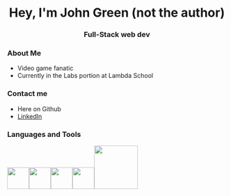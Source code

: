 <h1 align="center">Hey, I'm John Green (not the author) </h1>
<h3 align="center">Full-Stack web dev</h3>
  <h3>  About Me </h3>

  - Video game fanatic
  - Currently in the Labs portion at Lambda School
</div> 
</div>
  <h3> Contact me </h3>
  
  * Here on Github
  * [LinkedIn](https://www.linkedin.com/in/jgreenweb/)
  </div>
<div>
  <h3> Languages and Tools </h3>
  <p>
   <img src="https://media3.giphy.com/media/ln7z2eWriiQAllfVcn/200w.webp" width="50"><img src="https://i.giphy.com/media/LMt9638dO8dftAjtco/200.webp"   width="50"><img src="https://i.giphy.com/media/eNAsjO55tPbgaor7ma/200w.webp" width="50"><img src="https://media3.giphy.com/media/kdFc8fubgS31b8DsVu/giphy.webp" width="50"><img src="https://media.giphy.com/media/kH1DBkPNyZPOk0BxrM/giphy.gif" width="100">
  <p>
</div> 
